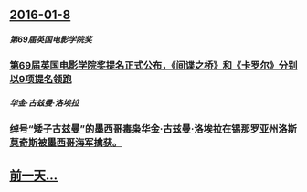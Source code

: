 ## [2016-01-8](/zh/news/2016/01/8/index.md)

##### 第69届英国电影学院奖
### [第69届英国电影学院奖提名正式公布，《间谍之桥》和《卡罗尔》分别以9项提名领跑 ](/zh/news/2016/01/8/第69届英国电影学院奖提名正式公布-间谍之桥-和-卡罗尔-分别以9项提名领跑.md)
##### 华金·古兹曼·洛埃拉
### [绰号“矮子古兹曼”的墨西哥毒枭华金·古兹曼·洛埃拉在锡那罗亚州洛斯莫奇斯被墨西哥海军擒获。 ](/zh/news/2016/01/8/绰号-矮子古兹曼-的墨西哥毒枭华金-古兹曼-洛埃拉在锡那罗亚州洛斯莫奇斯被墨西哥海军擒获.md)
## [前一天...](/zh/news/2016/01/7/index.md)

